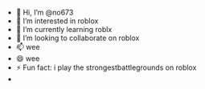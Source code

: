 - 👋 Hi, I’m @no673
- 👀 I’m interested in roblox
- 🌱 I’m currently learning roblx
- 💞️ I’m looking to collaborate on roblox
- 📫 wee
- 😄 wee
- ⚡ Fun fact: i play the strongestbattlegrounds on roblox
- 

<!---
no673/no673 is a ✨ special ✨ repository because its `README.md` (this file) appears on your GitHub profile.
You can click the Preview link to take a look at your changes.
--->
